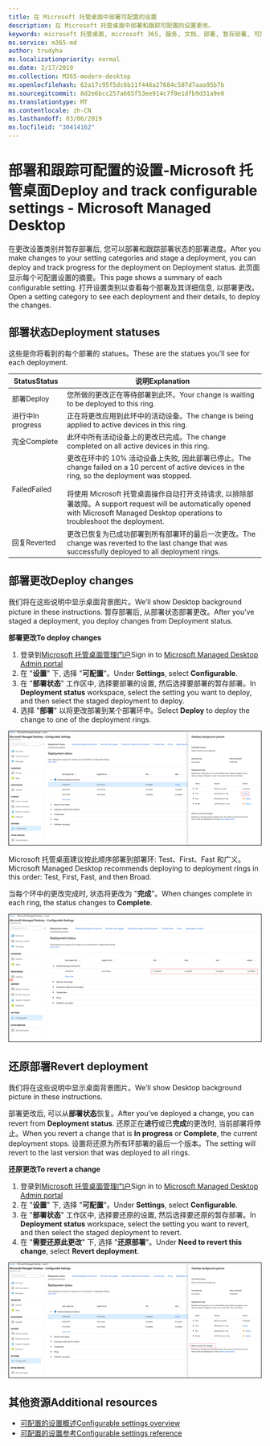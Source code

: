 ```yaml
---
title: 在 Microsoft 托管桌面中部署可配置的设置
description: 在 Microsoft 托管桌面中部署和跟踪可配置的设置更改。
keywords: microsoft 托管桌面, microsoft 365, 服务, 文档, 部署, 暂存部署, 可配置的设置
ms.service: m365-md
author: trudyha
ms.localizationpriority: normal
ms.date: 2/17/2019
ms.collection: M365-modern-desktop
ms.openlocfilehash: 62a17c95f5dc6b11f446a27684c507d7aaa95b7b
ms.sourcegitcommit: 8d2e6bcc257a665f53ee914c7f0e1dfb9d31a9e0
ms.translationtype: MT
ms.contentlocale: zh-CN
ms.lasthandoff: 03/06/2019
ms.locfileid: "30414162"
---
```

# <a name="deploy-and-track-configurable-settings---microsoft-managed-desktop"></a><span data-ttu-id="59fb2-104">部署和跟踪可配置的设置-Microsoft 托管桌面</span><span class="sxs-lookup"><span data-stu-id="59fb2-104">Deploy and track configurable settings - Microsoft Managed Desktop</span></span>

<span data-ttu-id="59fb2-105">在更改设置类别并暂存部署后, 您可以部署和跟踪部署状态的部署进度。</span><span class="sxs-lookup"><span data-stu-id="59fb2-105">After you make changes to your setting categories and stage a deployment, you can deploy and track progress for the deployment on Deployment status.</span></span> <span data-ttu-id="59fb2-106">此页面显示每个可配置设置的摘要。</span><span class="sxs-lookup"><span data-stu-id="59fb2-106">This page shows a summary of each configurable setting.</span></span> <span data-ttu-id="59fb2-107">打开设置类别以查看每个部署及其详细信息, 以部署更改。</span><span class="sxs-lookup"><span data-stu-id="59fb2-107">Open a setting category to see each deployment and their details, to deploy the changes.</span></span> 

## <a name="deployment-statuses"></a><span data-ttu-id="59fb2-108">部署状态</span><span class="sxs-lookup"><span data-stu-id="59fb2-108">Deployment statuses</span></span> 

<span data-ttu-id="59fb2-109">这些是你将看到的每个部署的 statues。</span><span class="sxs-lookup"><span data-stu-id="59fb2-109">These are the statues you’ll see for each deployment.</span></span>

<span data-ttu-id="59fb2-110">Status</span><span class="sxs-lookup"><span data-stu-id="59fb2-110">Status</span></span>  | <span data-ttu-id="59fb2-111">说明</span><span class="sxs-lookup"><span data-stu-id="59fb2-111">Explanation</span></span> 
--- | --- 
<span data-ttu-id="59fb2-112">部署</span><span class="sxs-lookup"><span data-stu-id="59fb2-112">Deploy</span></span> | <span data-ttu-id="59fb2-113">您所做的更改正在等待部署到此环。</span><span class="sxs-lookup"><span data-stu-id="59fb2-113">Your change is waiting to be deployed to this ring.</span></span>
<span data-ttu-id="59fb2-114">进行中</span><span class="sxs-lookup"><span data-stu-id="59fb2-114">In progress</span></span> | <span data-ttu-id="59fb2-115">正在将更改应用到此环中的活动设备。</span><span class="sxs-lookup"><span data-stu-id="59fb2-115">The change is being applied to active devices in this ring.</span></span> 
<span data-ttu-id="59fb2-116">完全</span><span class="sxs-lookup"><span data-stu-id="59fb2-116">Complete</span></span> | <span data-ttu-id="59fb2-117">此环中所有活动设备上的更改已完成。</span><span class="sxs-lookup"><span data-stu-id="59fb2-117">The change completed on all active devices in this ring.</span></span> 
<span data-ttu-id="59fb2-118">Failed</span><span class="sxs-lookup"><span data-stu-id="59fb2-118">Failed</span></span> | <span data-ttu-id="59fb2-119">更改在环中的 10% 活动设备上失败, 因此部署已停止。</span><span class="sxs-lookup"><span data-stu-id="59fb2-119">The change failed on a 10 percent of active devices in the ring, so the deployment was stopped.</span></span><br><br> <span data-ttu-id="59fb2-120">将使用 Microsoft 托管桌面操作自动打开支持请求, 以排除部署故障。</span><span class="sxs-lookup"><span data-stu-id="59fb2-120">A support request will be automatically opened with Microsoft Managed Desktop operations to troubleshoot the deployment.</span></span> 
<span data-ttu-id="59fb2-121">回复</span><span class="sxs-lookup"><span data-stu-id="59fb2-121">Reverted</span></span> | <span data-ttu-id="59fb2-122">更改已恢复为已成功部署到所有部署环的最后一次更改。</span><span class="sxs-lookup"><span data-stu-id="59fb2-122">The change was reverted to the last change that was successfully deployed to all deployment rings.</span></span>

## <a name="deploy-changes"></a><span data-ttu-id="59fb2-123">部署更改</span><span class="sxs-lookup"><span data-stu-id="59fb2-123">Deploy changes</span></span>

<span data-ttu-id="59fb2-124">我们将在这些说明中显示桌面背景图片。</span><span class="sxs-lookup"><span data-stu-id="59fb2-124">We’ll show Desktop background picture in these instructions.</span></span> <span data-ttu-id="59fb2-125">暂存部署后, 从部署状态部署更改。</span><span class="sxs-lookup"><span data-stu-id="59fb2-125">After you’ve staged a deployment, you deploy changes from Deployment status.</span></span> 

<span data-ttu-id="59fb2-126">**部署更改**</span><span class="sxs-lookup"><span data-stu-id="59fb2-126">**To deploy changes**</span></span>

1. <span data-ttu-id="59fb2-127">登录到[Microsoft 托管桌面管理门户](http://aka.ms/mwaasportal)</span><span class="sxs-lookup"><span data-stu-id="59fb2-127">Sign in to [Microsoft Managed Desktop Admin portal](http://aka.ms/mwaasportal)</span></span>
2. <span data-ttu-id="59fb2-128">在 "**设置**" 下, 选择 "**可配置**"。</span><span class="sxs-lookup"><span data-stu-id="59fb2-128">Under **Settings**, select **Configurable**.</span></span>
3. <span data-ttu-id="59fb2-129">在 "**部署状态**" 工作区中, 选择要部署的设置, 然后选择要部署的暂存部署。</span><span class="sxs-lookup"><span data-stu-id="59fb2-129">In **Deployment status** workspace, select the setting you want to deploy, and then select the staged deployment to deploy.</span></span>
4. <span data-ttu-id="59fb2-130">选择 "**部署**" 以将更改部署到某个部署环中。</span><span class="sxs-lookup"><span data-stu-id="59fb2-130">Select **Deploy** to deploy the change to one of the deployment rings.</span></span>

![可配置的设置部署状态概述](images/deploy-cs-overview.png)

<span data-ttu-id="59fb2-132">Microsoft 托管桌面建议按此顺序部署到部署环: Test、First、Fast 和广义。</span><span class="sxs-lookup"><span data-stu-id="59fb2-132">Microsoft Managed Desktop recommends deploying to deployment rings in this order: Test, First, Fast, and then Broad.</span></span> 

<span data-ttu-id="59fb2-133">当每个环中的更改完成时, 状态将更改为 "**完成**"。</span><span class="sxs-lookup"><span data-stu-id="59fb2-133">When changes complete in each ring, the status changes to **Complete**.</span></span>

![可配置的设置部署完成](images/config-setting-complete.png)

## <a name="revert-deployment"></a><span data-ttu-id="59fb2-135">还原部署</span><span class="sxs-lookup"><span data-stu-id="59fb2-135">Revert deployment</span></span>

<span data-ttu-id="59fb2-136">我们将在这些说明中显示桌面背景图片。</span><span class="sxs-lookup"><span data-stu-id="59fb2-136">We’ll show Desktop background picture in these instructions.</span></span> 

<span data-ttu-id="59fb2-137">部署更改后, 可以从**部署状态**恢复。</span><span class="sxs-lookup"><span data-stu-id="59fb2-137">After you’ve deployed a change, you can revert from **Deployment status**.</span></span> <span data-ttu-id="59fb2-138">还原正在**进行**或已**完成**的更改时, 当前部署将停止。</span><span class="sxs-lookup"><span data-stu-id="59fb2-138">When you revert a change that is **In progress** or **Complete**, the current deployment stops.</span></span> <span data-ttu-id="59fb2-139">设置将还原为所有环部署的最后一个版本。</span><span class="sxs-lookup"><span data-stu-id="59fb2-139">The setting will revert to the last version that was deployed to all rings.</span></span> 

<span data-ttu-id="59fb2-140">**还原更改**</span><span class="sxs-lookup"><span data-stu-id="59fb2-140">**To revert a change**</span></span>
1. <span data-ttu-id="59fb2-141">登录到[Microsoft 托管桌面管理门户](http://aka.ms/mwaasportal)</span><span class="sxs-lookup"><span data-stu-id="59fb2-141">Sign in to [Microsoft Managed Desktop Admin portal](http://aka.ms/mwaasportal)</span></span>
2. <span data-ttu-id="59fb2-142">在 "**设置**" 下, 选择 "**可配置**"。</span><span class="sxs-lookup"><span data-stu-id="59fb2-142">Under **Settings**, select **Configurable**.</span></span>
3. <span data-ttu-id="59fb2-143">在 "**部署状态**" 工作区中, 选择要还原的设置, 然后选择要还原的暂存部署。</span><span class="sxs-lookup"><span data-stu-id="59fb2-143">In **Deployment status** workspace, select the setting you want to revert, and then select the staged deployment to revert.</span></span>
4. <span data-ttu-id="59fb2-144">在 "**需要还原此更改**" 下, 选择 "**还原部署**"。</span><span class="sxs-lookup"><span data-stu-id="59fb2-144">Under **Need to revert this change**, select **Revert deployment**.</span></span>

![可配置的设置部署还原](images/config-setting-revert.png) 

## <a name="additional-resources"></a><span data-ttu-id="59fb2-146">其他资源</span><span class="sxs-lookup"><span data-stu-id="59fb2-146">Additional resources</span></span>
- [<span data-ttu-id="59fb2-147">可配置的设置概述</span><span class="sxs-lookup"><span data-stu-id="59fb2-147">Configurable settings overview</span></span>](config-setting-overview.md)
- [<span data-ttu-id="59fb2-148">可配置的设置参考</span><span class="sxs-lookup"><span data-stu-id="59fb2-148">Configurable settings reference</span></span>](config-setting-ref.md) 